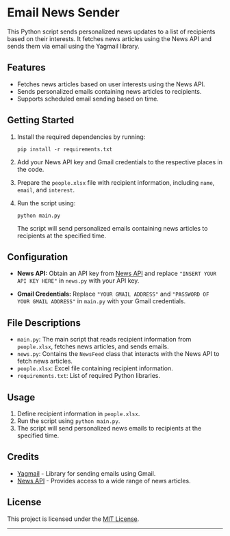 # Email News Sender

This Python script sends personalized news updates to a list of recipients based on their interests. It fetches news articles using the News API and sends them via email using the Yagmail library.

## Features

- Fetches news articles based on user interests using the News API.
- Sends personalized emails containing news articles to recipients.
- Supports scheduled email sending based on time.

## Getting Started

1. Install the required dependencies by running:

   ```
   pip install -r requirements.txt
   ```

2. Add your News API key and Gmail credentials to the respective places in the code.

3. Prepare the `people.xlsx` file with recipient information, including `name`, `email`, and `interest`.

4. Run the script using:

   ```
   python main.py
   ```

   The script will send personalized emails containing news articles to recipients at the specified time.

## Configuration

- **News API:** Obtain an API key from [News API](https://newsapi.org/) and replace `"INSERT YOUR API KEY HERE"` in `news.py` with your API key.

- **Gmail Credentials:** Replace `"YOUR GMAIL ADDRESS"` and `"PASSWORD OF YOUR GMAIL ADDRESS"` in `main.py` with your Gmail credentials.

## File Descriptions

- `main.py`: The main script that reads recipient information from `people.xlsx`, fetches news articles, and sends emails.
- `news.py`: Contains the `NewsFeed` class that interacts with the News API to fetch news articles.
- `people.xlsx`: Excel file containing recipient information.
- `requirements.txt`: List of required Python libraries.

## Usage

1. Define recipient information in `people.xlsx`.
2. Run the script using `python main.py`.
3. The script will send personalized news emails to recipients at the specified time.

## Credits

- [Yagmail](https://yagmail.readthedocs.io/en/latest/) - Library for sending emails using Gmail.
- [News API](https://newsapi.org/) - Provides access to a wide range of news articles.

## License

This project is licensed under the [MIT License](LICENSE).

---
